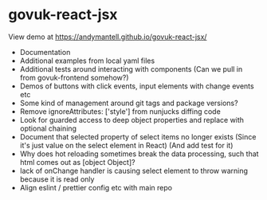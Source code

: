 # govuk-react-jsx

View demo at https://andymantell.github.io/govuk-react-jsx/

- Documentation
- Additional examples from local yaml files
- Additional tests around interacting with components (Can we pull in from govuk-frontend somehow?)
- Demos of buttons with click events, input elements with change events etc
- Some kind of management around git tags and package versions?
- Remove ignoreAttributes: ['style'] from nunjucks diffing code
- Look for guarded access to deep object properties and replace with optional chaining
- Document that selected property of select items no longer exists (Since it's just value on the select element in React) (And add test for it)
- Why does hot reloading sometimes break the data processing, such that html comes out as [object Object]?
- lack of onChange handler is causing select element to throw warning because it is read only
- Align eslint / prettier config etc with main repo
